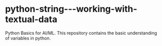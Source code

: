 # python-string---working-with-textual-data
Python Basics for AI/ML. This repository contains the basic understanding of variables in python.
